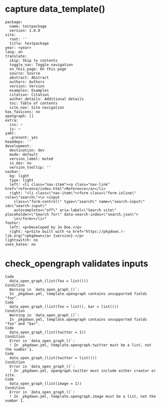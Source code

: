 # capture data_template()

    package:
      name: testpackage
      version: 1.0.0
    site:
      root: ''
      title: testpackage
    year: <year>
    lang: en
    translate:
      skip: Skip to contents
      toggle_nav: Toggle navigation
      on_this_page: On this page
      source: Source
      abstract: Abstract
      authors: Authors
      version: Version
      examples: Examples
      citation: Citation
      author_details: Additional details
      toc: Table of contents
      site_nav: Site navigation
    has_favicons: no
    opengraph: []
    extra:
      css: ~
      js: ~
    yaml:
      .present: yes
    headdeps: ''
    development:
      destination: dev
      mode: default
      version_label: muted
      in_dev: no
      version_tooltip: ''
    navbar:
      bg: light
      type: light
      left: <li class="nav-item"><a class="nav-link" href="reference/index.html">Reference</a></li>
      right: "<li class=\"nav-item\"><form class=\"form-inline\" role=\"search\">\n <input
        class=\"form-control\" type=\"search\" name=\"search-input\" id=\"search-input\"
        autocomplete=\"off\" aria-label=\"Search site\" placeholder=\"Search for\" data-search-index=\"search.json\">
        \n</form></li>"
    footer:
      left: <p>Developed by Jo Doe.</p>
      right: <p>Site built with <a href="https://pkgdown.r-lib.org/">pkgdown</a> {version}.</p>
    lightswitch: no
    uses_katex: no
    

# check_opengraph validates inputs

    Code
      data_open_graph_(list(foo = list()))
    Condition
      Warning in `data_open_graph_()`:
      In _pkgdown.yml, template.opengraph contains unsupported fields "foo".
    Code
      data_open_graph_(list(foo = list(), bar = list()))
    Condition
      Warning in `data_open_graph_()`:
      In _pkgdown.yml, template.opengraph contains unsupported fields "foo" and "bar".
    Code
      data_open_graph_(list(twitter = 1))
    Condition
      Error in `data_open_graph_()`:
      ! In _pkgdown.yml, template.opengraph.twitter must be a list, not the number 1.
    Code
      data_open_graph_(list(twitter = list()))
    Condition
      Error in `data_open_graph_()`:
      ! In _pkgdown.yml, opengraph.twitter must include either creator or site.
    Code
      data_open_graph_(list(image = 1))
    Condition
      Error in `data_open_graph_()`:
      ! In _pkgdown.yml, template.opengraph.image must be a list, not the number 1.


